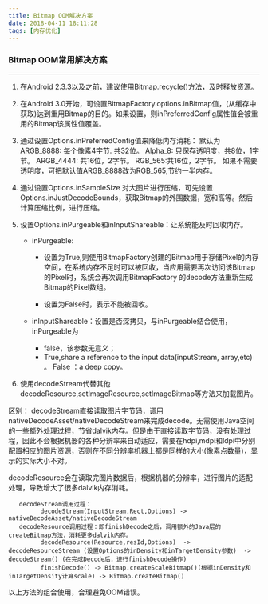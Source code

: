 ```yaml
---
title: Bitmap OOM解决方案
date: 2018-04-11 18:11:28
tags: [内存优化]
---
```


### Bitmap OOM常用解决方案
---

1. 在Android 2.3.3以及之前，建议使用Bitmap.recycle()方法，及时释放资源。

2. 在Android 3.0开始，可设置BitmapFactory.options.inBitmap值，(从缓存中获取)达到重用Bitmap的目的。如果设置，则inPreferredConfig属性值会被重用的Bitmap该属性值覆盖。

3. 通过设置Options.inPreferredConfig值来降低内存消耗：
     默认为ARGB_8888: 每个像素4字节. 共32位。
     Alpha_8: 只保存透明度，共8位，1字节。
     ARGB_4444: 共16位，2字节。
     RGB_565:共16位，2字节。
     如果不需要透明度，可把默认值ARGB_8888改为RGB_565,节约一半内存。
     
4. 通过设置Options.inSampleSize 对大图片进行压缩，可先设置Options.inJustDecodeBounds，获取Bitmap的外围数据，宽和高等。然后计算压缩比例，进行压缩。

5. 设置Options.inPurgeable和inInputShareable：让系统能及时回收内存。
 	* inPurgeable:
   
 		* 设置为True,则使用BitmapFactory创建的Bitmap用于存储Pixel的内存空间，在系统内存不足时可以被回收，当应用需要再次访问该Bitmap的Pixel时，系统会再次调用BitmapFactory 的decode方法重新生成Bitmap的Pixel数组。

   		* 设置为False时，表示不能被回收。
   			
 	* inInputShareable：设置是否深拷贝，与inPurgeable结合使用，inPurgeable为
 		* false，该参数无意义；
 		* True,share  a reference to the input data(inputStream, array,etc) 。 False ：a deep copy。
 		                               
6. 使用decodeStream代替其他decodeResource,setImageResource,setImageBitmap等方法来加载图片。
     
     
区别： 
decodeStream直接读取图片字节码，调用nativeDecodeAsset/nativeDecodeStream来完成decode。无需使用Java空间的一些额外处理过程，节省dalvik内存。但是由于直接读取字节码，没有处理过程，因此不会根据机器的各种分辨率来自动适应，需要在hdpi,mdpi和ldpi中分别配置相应的图片资源，否则在不同分辨率机器上都是同样的大小(像素点数量)，显示的实际大小不对。

decodeResource会在读取完图片数据后，根据机器的分辨率，进行图片的适配处理，导致增大了很多dalvik内存消耗。

       decodeStream调用过程：
             decodeStream(InputStream,Rect,Options) -> nativeDecodeAsset/nativeDecodeStream
       decodeResource调用过程：即finishDecode之后，调用额外的Java层的createBitmap方法，消耗更多dalvik内存。
             decodeResource(Resource,resId,Options)  -> decodeResourceStream (设置Options的inDensity和inTargetDensity参数)  -> decodeStream() (在完成Decode后，进行finishDecode操作)
             finishDecode() -> Bitmap.createScaleBitmap()(根据inDensity和inTargetDensity计算scale) -> Bitmap.createBitmap()

以上方法的组合使用，合理避免OOM错误。

